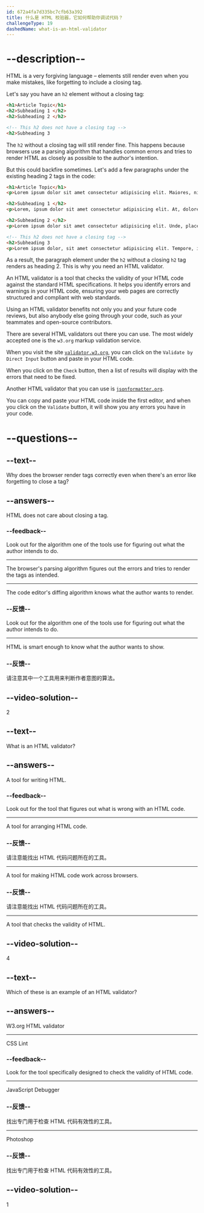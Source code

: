 ```yaml
---
id: 672a4fa7d335bc7cfb63a392
title: 什么是 HTML 校验器，它如何帮助你调试代码？
challengeType: 19
dashedName: what-is-an-html-validator
---
```


# --description--

HTML is a very forgiving language – elements still render even when you make mistakes, like forgetting to include a closing tag.

Let's say you have an `h2` element without a closing tag:

```html
<h1>Article Topic</h1>
<h2>Subheading 1 </h2>
<h2>Subheading 2 </h2>

<!-- This h2 does not have a closing tag -->
<h2>Subheading 3
```

The `h2` without a closing tag will still render fine. This happens because browsers use a parsing algorithm that handles common errors and tries to render HTML as closely as possible to the author's intention.

But this could backfire sometimes. Let's add a few paragraphs under the existing heading 2 tags in the code:

```html
<h1>Article Topic</h1>
<p>Lorem ipsum dolor sit amet consectetur adipisicing elit. Maiores, nisi.</p>

<h2>Subheading 1 </h2>
<p>Lorem, ipsum dolor sit amet consectetur adipisicing elit. At, doloremque.</p>

<h2>Subheading 2 </h2>
<p>Lorem ipsum dolor sit amet consectetur adipisicing elit. Unde, placeat.</p>

<!-- This h2 does not have a closing tag -->
<h2>Subheading 3
<p>Lorem ipsum dolor, sit amet consectetur adipisicing elit. Tempore, illum.</p>
```

As a result, the paragraph element under the `h2` without a closing `h2` tag renders as heading 2. This is why you need an HTML validator.

An HTML validator is a tool that checks the validity of your HTML code against the standard HTML specifications. It helps you identify errors and warnings in your HTML code, ensuring your web pages are correctly structured and compliant with web standards.

Using an HTML validator benefits not only you and your future code reviews, but also anybody else going through your code, such as your teammates and open-source contributors.

There are several HTML validators out there you can use. The most widely accepted one is the `w3.org` markup validation service.

When you visit the site [`validator.w3.org`](https://validator.w3.org/), you can click on the `Validate by Direct Input` button and paste in your HTML code.

When you click on the `Check` button, then a list of results will display with the errors that need to be fixed.

Another HTML validator that you can use is [`jsonformatter.org`](https://jsonformatter.org/).

You can copy and paste your HTML code inside the first editor, and when you click on the `Validate` button, it will show you any errors you have in your code.

# --questions--

## --text--

Why does the browser render tags correctly even when there's an error like forgetting to close a tag?

## --answers--

HTML does not care about closing a tag.

### --feedback--

Look out for the algorithm one of the tools use for figuring out what the author intends to do.

---

The browser's parsing algorithm figures out the errors and tries to render the tags as intended.

---

The code editor's diffing algorithm knows what the author wants to render.

### --反馈--

Look out for the algorithm one of the tools use for figuring out what the author intends to do.

---

HTML is smart enough to know what the author wants to show.

### --反馈--

请注意其中一个工具用来判断作者意图的算法。

## --video-solution--

2

## --text--

What is an HTML validator?

## --answers--

A tool for writing HTML.

### --feedback--

Look out for the tool that figures out what is wrong with an HTML code.

---

A tool for arranging HTML code.

### --反馈--

请注意能找出 HTML 代码问题所在的工具。

---

A tool for making HTML code work across browsers.

### --反馈--

请注意能找出 HTML 代码问题所在的工具。

---

A tool that checks the validity of HTML.

## --video-solution--

4

## --text--

Which of these is an example of an HTML validator?

## --answers--

W3.org HTML validator

---

CSS Lint

### --feedback--

Look for the tool specifically designed to check the validity of HTML code.

---

JavaScript Debugger

### --反馈--

找出专门用于检查 HTML 代码有效性的工具。

---

Photoshop

### --反馈--

找出专门用于检查 HTML 代码有效性的工具。

## --video-solution--

1
